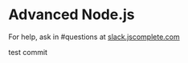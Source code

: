# Advanced Node.js

For help, ask in #questions at [slack.jscomplete.com](http://slack.jscomplete.com/)

test commit

